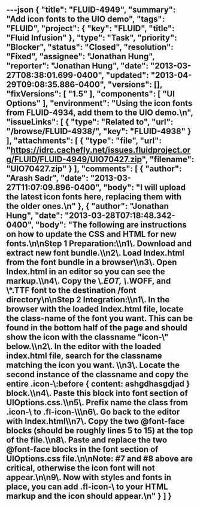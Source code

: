 ---json
{
  "title": "FLUID-4949",
  "summary": "Add icon fonts to the UIO demo",
  "tags": "FLUID",
  "project": {
    "key": "FLUID",
    "title": "Fluid Infusion"
  },
  "type": "Task",
  "priority": "Blocker",
  "status": "Closed",
  "resolution": "Fixed",
  "assignee": "Jonathan Hung",
  "reporter": "Jonathan Hung",
  "date": "2013-03-27T08:38:01.699-0400",
  "updated": "2013-04-29T09:08:35.886-0400",
  "versions": [],
  "fixVersions": [
    "1.5"
  ],
  "components": [
    "UI Options"
  ],
  "environment": "Using the icon fonts from FLUID-4934, add them to the UIO demo.\n",
  "issueLinks": [
    {
      "type": "Related to",
      "url": "/browse/FLUID-4938/",
      "key": "FLUID-4938"
    }
  ],
  "attachments": [
    {
      "type": "file",
      "url": "https://idrc.cachefly.net/issues.fluidproject.org/FLUID/FLUID-4949/UIO70427.zip",
      "filename": "UIO70427.zip"
    }
  ],
  "comments": [
    {
      "author": "Arash Sadr",
      "date": "2013-03-27T11:07:09.896-0400",
      "body": "I will upload the latest icon fonts here, replacing them with the older ones.\n"
    },
    {
      "author": "Jonathan Hung",
      "date": "2013-03-28T07:18:48.342-0400",
      "body": "The following are instructions on how to update the CSS and HTML for new fonts.\n\nStep 1 Preparation:\\\n1\\. Download and extract new font bundle.\\\n2\\. Load Index.html from the font bundle in a browser\\\n3\\. Open Index.html in an editor so you can see the markup.\\\n4\\. Copy the \\*.EOT, \\*.WOFF, and \\*.TTF font to the destination /font directory\n\nStep 2 Integration:\\\n1\\. In the browser with the loaded Index.html file, locate the class-name of the font you want. This can be found in the bottom half of the page and should show the icon with the classname \"icon-\\<something>\" below.\\\n2\\. In the editor with the loaded index.html file, search for the classname matching the icon you want. \\\n3\\. Locate the second instance of the classname and copy the entire .icon-\\<name>:before { content: ashgdhasgdjad } block.\\\n4\\. Paste this block into font section of UIOptions.css.\\\n5\\. Prefix name the class from .icon-\\<name> to .fl-icon-\\<name>\\\n6\\. Go back to the editor with Index.html\\\n7\\. Copy the two @font-face blocks (should be roughly lines 5 to 15) at the top of the file.\\\n8\\. Paste and replace the two @font-face blocks in the font section of UIOptions.css file.\n\nNote: #7 and #8 above are critical, otherwise the icon font will not appear.\n\n9\\. Now with styles and fonts in place, you can add .fl-icon-\\<name> to your HTML markup and the icon should appear.\n"
    }
  ]
}
---

        